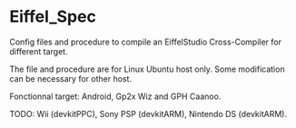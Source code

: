 Eiffel_Spec 
===========

Config files and procedure to compile an EiffelStudio Cross-Compiler for different target.

The file and procedure are for Linux Ubuntu host only. Some modification can be necessary for other host.

Fonctionnal target: Android, Gp2x Wiz and GPH Caanoo.

TODO: Wii (devkitPPC), Sony PSP (devkitARM), Nintendo DS (devkitARM).
